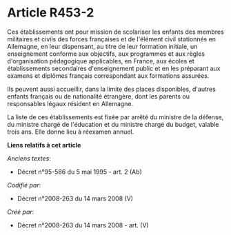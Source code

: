 # Article R453-2

Ces établissements ont pour mission de scolariser les enfants des membres militaires et civils des forces françaises et de
l'élément civil stationnés en Allemagne, en leur dispensant, au titre de leur formation initiale, un enseignement conforme
aux objectifs, aux programmes et aux règles d'organisation pédagogique applicables, en France, aux écoles et établissements
secondaires d'enseignement public et en les préparant aux examens et diplômes français correspondant aux formations assurées.

Ils peuvent aussi accueillir, dans la limite des places disponibles, d'autres enfants français ou de nationalité étrangère,
dont les parents ou responsables légaux résident en Allemagne.

La liste de ces établissements est fixée par arrêté du ministre de la défense, du ministre chargé de l'éducation et du
ministre chargé du budget, valable trois ans. Elle donne lieu à réexamen annuel.

**Liens relatifs à cet article**

_Anciens textes_:

  - Décret n°95-586 du 5 mai 1995 - art. 2 (Ab)

_Codifié par_:

  - Décret n°2008-263 du 14 mars 2008 (V)

_Créé par_:

  - Décret n°2008-263 du 14 mars 2008 - art. (V)
